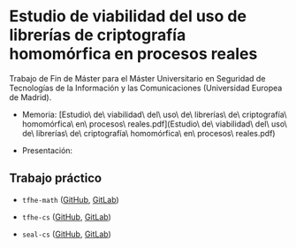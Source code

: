 # Estudio de viabilidad del uso de librerías de criptografía homomórfica en procesos reales

Trabajo de Fin de Máster para el Máster Universitario en Seguridad de Tecnologías de la Información y las Comunicaciones (Universidad Europea de Madrid).

- Memoria: [Estudio\ de\ viabilidad\ del\ uso\ de\ librerías\ de\ criptografía\ homomórfica\ en\ procesos\ reales.pdf](Estudio\ de\ viabilidad\ del\ uso\ de\ librerías\ de\ criptografía\ homomórfica\ en\ procesos\ reales.pdf)

- Presentación: []()

## Trabajo práctico

- `tfhe-math` ([GitHub](https://github.com/junquera/tfhe-math), [GitLab](https://gitlab.com/junquera/tfhe-math))

- `tfhe-cs` ([GitHub](https://github.com/junquera/tfhe-cs), [GitLab](https://gitlab.com/junquera/tfhe-cs))

- `seal-cs` ([GitHub](https://github.com/junquera/seal-cs), [GitLab](https://gitlab.com/junquera/seal-cs))
